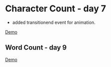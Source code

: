 # Character Count - day 7

- added transitionend event for animation.

[Demo](http://oit2.scps.nyu.edu/~devereld/ferdinandi/2-character-count/)

## Word Count - day 9

[Demo](http://oit2.scps.nyu.edu/~devereld/ferdinandi/2-character-count/index-word.html)